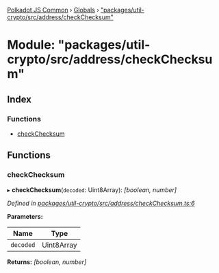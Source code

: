 [Polkadot JS Common](../README.md) › [Globals](../globals.md) › ["packages/util-crypto/src/address/checkChecksum"](_packages_util_crypto_src_address_checkchecksum_.md)

# Module: "packages/util-crypto/src/address/checkChecksum"

## Index

### Functions

* [checkChecksum](_packages_util_crypto_src_address_checkchecksum_.md#checkchecksum)

## Functions

###  checkChecksum

▸ **checkChecksum**(`decoded`: Uint8Array): *[boolean, number]*

*Defined in [packages/util-crypto/src/address/checkChecksum.ts:6](https://github.com/polkadot-js/common/blob/5c886b0f/packages/util-crypto/src/address/checkChecksum.ts#L6)*

**Parameters:**

Name | Type |
------ | ------ |
`decoded` | Uint8Array |

**Returns:** *[boolean, number]*
